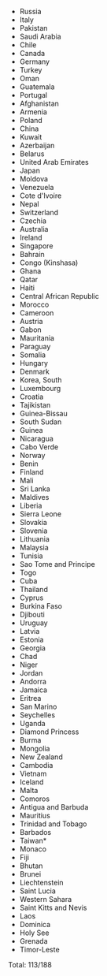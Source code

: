 * Russia
* Italy
* Pakistan
* Saudi Arabia
* Chile
* Canada
* Germany
* Turkey
* Oman
* Guatemala
* Portugal
* Afghanistan
* Armenia
* Poland
* China
* Kuwait
* Azerbaijan
* Belarus
* United Arab Emirates
* Japan
* Moldova
* Venezuela
* Cote d'Ivoire
* Nepal
* Switzerland
* Czechia
* Australia
* Ireland
* Singapore
* Bahrain
* Congo (Kinshasa)
* Ghana
* Qatar
* Haiti
* Central African Republic
* Morocco
* Cameroon
* Austria
* Gabon
* Mauritania
* Paraguay
* Somalia
* Hungary
* Denmark
* Korea, South
* Luxembourg
* Croatia
* Tajikistan
* Guinea-Bissau
* South Sudan
* Guinea
* Nicaragua
* Cabo Verde
* Norway
* Benin
* Finland
* Mali
* Sri Lanka
* Maldives
* Liberia
* Sierra Leone
* Slovakia
* Slovenia
* Lithuania
* Malaysia
* Tunisia
* Sao Tome and Principe
* Togo
* Cuba
* Thailand
* Cyprus
* Burkina Faso
* Djibouti
* Uruguay
* Latvia
* Estonia
* Georgia
* Chad
* Niger
* Jordan
* Andorra
* Jamaica
* Eritrea
* San Marino
* Seychelles
* Uganda
* Diamond Princess
* Burma
* Mongolia
* New Zealand
* Cambodia
* Vietnam
* Iceland
* Malta
* Comoros
* Antigua and Barbuda
* Mauritius
* Trinidad and Tobago
* Barbados
* Taiwan*
* Monaco
* Fiji
* Bhutan
* Brunei
* Liechtenstein
* Saint Lucia
* Western Sahara
* Saint Kitts and Nevis
* Laos
* Dominica
* Holy See
* Grenada
* Timor-Leste

Total: 113/188